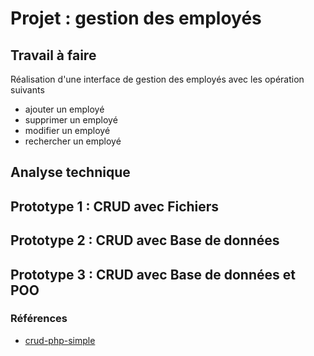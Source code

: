 # Projet : gestion des employés

## Travail à faire 

Réalisation d'une interface de gestion des employés avec les opération suivants

- ajouter un employé
- supprimer un employé
- modifier un employé
- rechercher un employé

## Analyse technique 

## Prototype 1 : CRUD avec Fichiers

## Prototype 2 : CRUD avec Base de données

## Prototype 3 : CRUD avec Base de données et POO
### Références 
- [crud-php-simple](https://github.com/chapagain/crud-php-simple)


